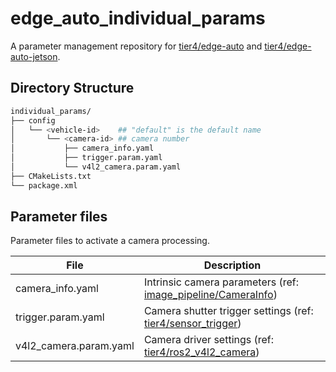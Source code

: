 # edge_auto_individual_params

A parameter management repository for [tier4/edge-auto](https://github.com/tier4/edge-auto) and [tier4/edge-auto-jetson](https://github.com/tier4/edge-auto-jetson).


## Directory Structure

```sh
individual_params/
├── config
│   └── <vehicle-id>    ## "default" is the default name
│       └── <camera-id> ## camera number
│           ├── camera_info.yaml
│           ├── trigger.param.yaml
│           └── v4l2_camera.param.yaml
├── CMakeLists.txt
└── package.xml
```

## Parameter files

Parameter files to activate a camera processing.

| File               | Description                                  |
| ------------------ | -------------------------------------------- |
|camera_info.yaml | Intrinsic camera parameters (ref: [image_pipeline/CameraInfo](http://www.ros.org/wiki/image_pipeline/CameraInfo))
|trigger.param.yaml | Camera shutter trigger settings (ref: [tier4/sensor_trigger](https://github.com/tier4/sensor_trigger))
|v4l2_camera.param.yaml | Camera driver settings (ref: [tier4/ros2_v4l2_camera](https://github.com/tier4/ros2_v4l2_camera))|
